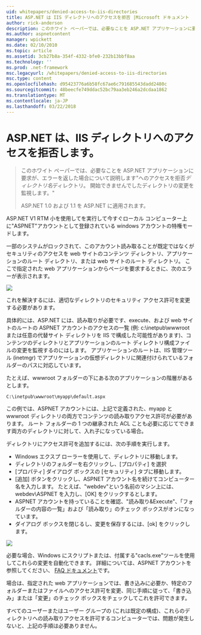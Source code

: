 ```yaml
---
uid: whitepapers/denied-access-to-iis-directories
title: ASP.NET は IIS ディレクトリへのアクセスを拒否 |Microsoft ドキュメント
author: rick-anderson
description: このホワイト ペーパーでは、必要なことを ASP.NET アプリケーションに要求が、"ディレクトリ名のディレクトリを拒否する エラーを返す場合について説明します。 %S に失敗しました.
ms.author: aspnetcontent
manager: wpickett
ms.date: 02/10/2010
ms.topic: article
ms.assetid: 3cb27b8a-354f-4332-bfe0-232b13bbf8aa
ms.technology: ''
ms.prod: .net-framework
msc.legacyurl: /whitepapers/denied-access-to-iis-directories
msc.type: content
ms.openlocfilehash: d95423776a6b58fc67ae6c791685543dadd2480c
ms.sourcegitcommit: 48beecfe749ddac52bc79aa3eb246a2dcdaa1862
ms.translationtype: MT
ms.contentlocale: ja-JP
ms.lasthandoff: 03/22/2018
---
```

<a name="aspnet-denied-access-to-iis-directories"></a>ASP.NET は、IIS ディレクトリへのアクセスを拒否します。
====================
> このホワイト ペーパーでは、必要なことを ASP.NET アプリケーションに要求が、エラーを返した場合について説明します"へのアクセスを拒否*ディレクトリ名*ディレクトリ。 開始できませんでしたディレクトリの変更を監視します。"
> 
> ASP.NET 1.0 および 1.1 を ASP.NET に適用されます。


ASP.NET V1 RTM 小を使用してを実行して今すぐローカル コンピューター上に"ASPNET"アカウントとして登録されている windows アカウントの特権モードします。

一部のシステムがロックされて、このアカウント読み取ることが既定ではなくがセキュリティのアクセスを web サイトのコンテンツ ディレクトリ、アプリケーションのルート ディレクトリ、または web サイトのルート ディレクトリ。 ここで指定された web アプリケーションからページを要求するときに、次のエラーが表示されます。

![](denied-access-to-iis-directories/_static/image1.jpg)

これを解決するには、適切なディレクトリのセキュリティ アクセス許可を変更する必要があります。

具体的には、ASP.NET には、読み取りが必要です、execute、および web サイトのルートの ASPNET アカウントのアクセスの一覧 (例: c:\inetpub\wwwroot または任意の代替サイト ディレクトリを IIS で構成した可能性があります)、コンテンツのディレクトリとアプリケーションのルート ディレクトリ構成ファイルの変更を監視するのにはします。 アプリケーションのルートは、IIS 管理ツール (inetmgr) でアプリケーションの仮想ディレクトリに関連付けられているフォルダーのパスに対応しています。

たとえば、wwwroot フォルダーの下にある次のアプリケーションの階層があるとします。

`C:\inetpub\wwwroot\myapp\default.aspx`

この例では、ASPNET アカウントには、上記で定義された、myapp と wwwroot ディレクトリの両方でコンテンツの読み取りアクセス許可が必要があります。 ルート フォルダーの 1 つの継承された ACL ことも必要に応じてできます両方のディレクトリに対して、入れ子になっている場合。

ディレクトリにアクセス許可を追加するには、次の手順を実行します。

- Windows エクスプ ローラーを使用して、ディレクトリに移動します。
- ディレクトリのフォルダーを右クリックし、[プロパティ] を選択
- [プロパティ] ダイアログ ボックスの [セキュリティ] タブに移動します。
- [追加] ボタンをクリックし、ASPNET アカウント名を続けてコンピューター名を入力します。 たとえば、"webdev"という名前のマシン上には、webdev\ASPNET を入力し、[OK] をクリックするとします。
- ASPNET アカウントを持っていることを確認、"読み取り&amp;Execute"、「フォルダーの内容の一覧」および「読み取り」のチェック ボックスがオンになっています。
- ダイアログ ボックスを閉じるし、変更を保存するには、[ok] をクリックします。

![](denied-access-to-iis-directories/_static/image2.jpg)

必要な場合、Windows にスクリプトまたは、付属する"cacls.exe"ツールを使用してこれらの変更を自動化できます。 詳細については、ASPNET アカウントを参照してください、 [FAQ ドキュメント](https://go.microsoft.com/fwlink/?LinkId=5828)です。

場合は、指定された web アプリケーションでは、書き込みに必要か、特定のフォルダーまたはファイルへのアクセス許可を変更、同じ手順に従って、「書き込み」または「変更」のチェック ボックスをチェックしてこれを許可できます。

すべてのユーザーまたはユーザー グループの (これは既定の構成)、これらのディレクトリへの読み取りアクセスを許可するコンピューターでは、問題が発生しないと、上記の手順は必要ありません。
